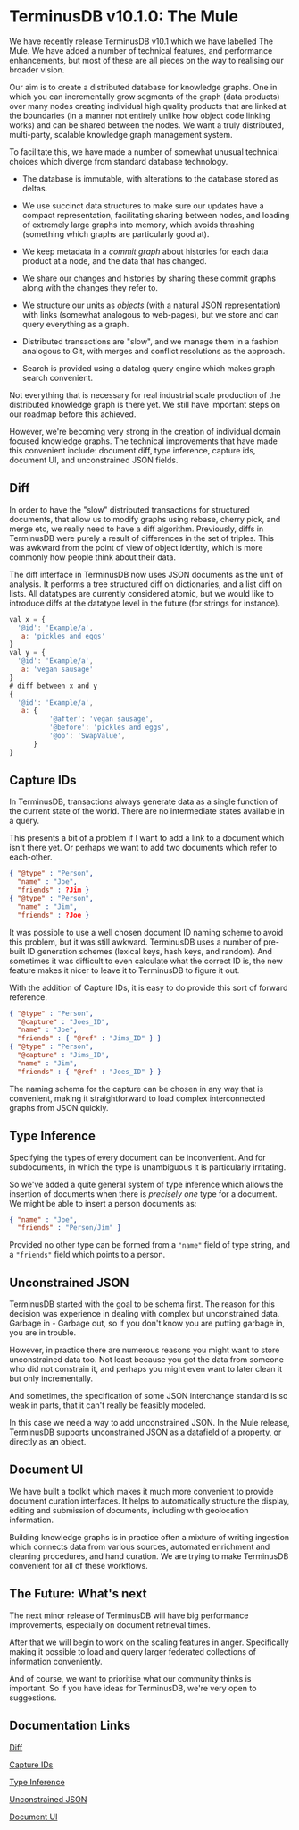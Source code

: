 # TerminusDB v10.1.0: The Mule

We have recently release TerminusDB v10.1 which we have labelled The
Mule. We have added a number of technical features, and performance
enhancements, but most of these are all pieces on the way to realising
our broader vision.

Our aim is to create a distributed database for knowledge graphs. One
in which you can incrementally grow segments of the graph (data
products) over many nodes creating individual high quality products
that are linked at the boundaries (in a manner not entirely unlike how
object code linking works) and can be shared between the nodes. We
want a truly distributed, multi-party, scalable knowledge graph
management system.

To facilitate this, we have made a number of somewhat unusual
technical choices which diverge from standard database technology.

* The database is immutable, with alterations to the database stored
  as deltas.

* We use succinct data structures to make sure our updates have
  a compact representation, facilitating sharing between nodes, and
  loading of extremely large graphs into memory, which avoids
  thrashing (something which graphs are particularly good at).

* We keep metadata in a *commit graph* about histories for each data
  product at a node, and the data that has changed.

* We share our changes and histories by sharing these commit graphs
  along with the changes they refer to.

* We structure our units as *objects* (with a natural JSON
  representation) with links (somewhat analogous to web-pages), but we
  store and can query everything as a graph.

* Distributed transactions are "slow", and we manage them in a fashion
  analogous to Git, with merges and conflict resolutions as the approach.

* Search is provided using a datalog query engine which makes graph
  search convenient.

Not everything that is necessary for real industrial scale production
of the distributed knowledge graph is there yet. We still have
important steps on our roadmap before this achieved.

However, we're becoming very strong in the creation of
individual domain focused knowledge graphs. The technical improvements
that have made this convenient include: document diff, type
inference, capture ids, document UI, and unconstrained JSON fields.

## Diff

In order to have the "slow" distributed transactions for structured documents,
that allow us to modify graphs using rebase, cherry pick, and merge etc, we really need to have a diff
algorithm. Previously, diffs in TerminusDB were purely a result of
differences in the set of triples. This was awkward from the point of
view of object identity, which is more commonly how people think about
their data.

The diff interface in TerminusDB now uses JSON documents as
the unit of analysis. It performs a tree structured diff on
dictionaries, and a list diff on lists. All datatypes are currently
considered atomic, but we would like to introduce diffs at the
datatype level in the future (for strings for instance).

```javascript
val x = {
  '@id': 'Example/a',
   a: 'pickles and eggs'
}
val y = {
  '@id': 'Example/a',
   a: 'vegan sausage'
}
# diff between x and y
{
  '@id': 'Example/a',
   a: {
          '@after': 'vegan sausage',
          '@before': 'pickles and eggs',
          '@op': 'SwapValue',
      }
}
```

## Capture IDs

In TerminusDB, transactions always generate data as a single function
of the current state of the world. There are no intermediate states
available in a query.

This presents a bit of a problem if I want to add a link to a document
which isn't there yet. Or perhaps we want to add two documents which
refer to each-other.

```json
{ "@type" : "Person",
  "name" : "Joe",
  "friends" : ?Jim }
{ "@type" : "Person",
  "name" : "Jim",
  "friends" : ?Joe }
```

It was possible to use a well chosen document ID naming scheme to avoid
this problem, but it was still awkward. TerminusDB uses a number of
pre-built ID generation schemes (lexical keys, hash keys, and
random). And sometimes it was difficult to even calculate what the
correct ID is, the new feature makes it nicer to leave it to TerminusDB to figure it out.

With the addition of Capture IDs, it is easy to do provide this sort of forward reference.

```json
{ "@type" : "Person",
  "@capture" : "Joes_ID",
  "name" : "Joe",
  "friends" : { "@ref" : "Jims_ID" } }
{ "@type" : "Person",
  "@capture" : "Jims_ID",
  "name" : "Jim",
  "friends" : { "@ref" : "Joes_ID" } }
```

The naming schema for the capture can be chosen in any way that is
convenient, making it straightforward to load complex interconnected
graphs from JSON quickly.

## Type Inference

Specifying the types of every document can be inconvenient. And for
subdocuments, in which the type is unambiguous it is particularly
irritating.

So we've added a quite general system of type inference which allows
the insertion of documents when there is *precisely one* type for a
document. We might be able to insert a person documents as:

```json
{ "name" : "Joe",
  "friends" : "Person/Jim" }
```

Provided no other type can be formed from a `"name"` field of type
string, and a `"friends"` field which points to a person.

## Unconstrained JSON

TerminusDB started with the goal to be schema first. The reason for this
decision was experience in dealing with complex but unconstrained
data. Garbage in - Garbage out, so if you don't know you are putting
garbage in, you are in trouble.

However, in practice there are numerous reasons you might want to
store unconstrained data too. Not least because you got the data from
someone who did not constrain it, and perhaps you might even want to
later clean it but only incrementally.

And sometimes, the specification of some JSON interchange standard is
so weak in parts, that it can't really be feasibly modeled.

In this case we need a way to add unconstrained JSON. In the Mule
release, TerminusDB supports unconstrained JSON as a datafield of a
property, or directly as an object.

## Document UI

We have built a toolkit which makes it much more convenient to provide
document curation interfaces. It helps to automatically structure the
display, editing and submission of documents, including with
geolocation information.

Building knowledge graphs is in practice often a mixture of writing
ingestion which connects data from various sources, automated
enrichment and cleaning procedures, and hand curation. We are trying
to make TerminusDB convenient for all of these workflows.

## The Future: What's next

The next minor release of TerminusDB will have big performance
improvements, especially on document retrieval times.

After that we will begin to work on the scaling features in
anger. Specifically making it possible to load and query larger
federated collections of information conveniently.

And of course, we want to prioritise what our community thinks is
important. So if you have ideas for TerminusDB, we're very open to
suggestions.

## Documentation Links

[Diff](https://terminusdb.com/docs/index/json-diff-and-patch)

[Capture IDs](https://terminusdb.com/docs/index/terminusx-db/reference-guides/document-interface?swcfpc=1#capturing-ids-while-inserting-or-replacing-documents)

[Type Inference](https://terminusdb.com/docs/index/terminusx-db/reference-guides/schema?swcfpc=1#inference)

[Unconstrained JSON](https://terminusdb.com/docs/index/terminusx-db/reference-guides/schema?swcfpc=1#json-type)

[Document UI](https://terminusdb.com/docs/index/terminusx-db/how-to-guides/generate-document-user-interfaces/get-started-with-the-documents-user-interface)
